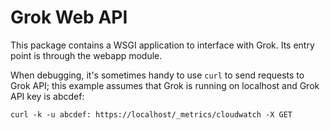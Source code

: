 Grok Web API
============


This package contains a WSGI application to interface with Grok. Its entry point is through the webapp module. 


When debugging, it's sometimes handy to use `curl` to send requests to Grok API; this example assumes that Grok is running on localhost and Grok API key is abcdef:
```
curl -k -u abcdef: https://localhost/_metrics/cloudwatch -X GET
```


